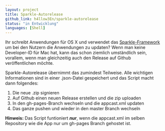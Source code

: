 ```yaml
---
layout: project
title: Sparkle-Autorelease
github_link: h4llow3En/sparkle-autorelease
status: "in Entwicklung"
languages: [Shell]
---
```

Ihr schreibt Anwendungen für OS X und verwendet das [Sparkle-Framework](http://sparkle-project.org) um bei den Nutzern die Anwendungen zu updaten?
Wenn man keine Developer-ID für Mac hat, kann das schon ziemlich umständlich sein, vorallem, wenn man gleichzeitig auch den Release auf Github veröffentlichen möchte.

Sparkle-Autorelease übernimmt das zumindest Teilweise. Alle wichtigen Informationen sind in einer .json-Datei gespeichert und das Script macht dann folgendes:
1. Die neue .zip signieren
2. Auf Github einen neuen Release erstellen und die zip uploaden
3. In den gh-pages-Branch wechseln und die appcast.xml updaten
4. Das ganze pushen und wieder in den master Branch wechseln

__Hinweis:__ Das Script funtioniert __*nur*__, wenn die appcast.xml im selben Repository wie die App nur um gh-pages Branch gehostet ist.
